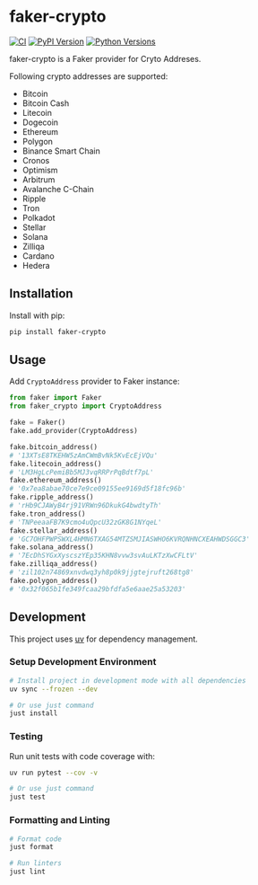 # faker-crypto

[![CI](https://github.com/karambir/faker-crypto/actions/workflows/ci.yml/badge.svg)](https://github.com/karambir/faker-crypto/actions/workflows/ci.yml)
[![PyPI Version](https://img.shields.io/pypi/v/faker-crypto.svg)](https://pypi.org/project/faker-crypto/)
[![Python Versions](https://img.shields.io/pypi/pyversions/faker-crypto.svg)](https://pypi.org/project/faker-crypto/)

faker-crypto is a Faker provider for Cryto Addreses.

Following crypto addresses are supported:

- Bitcoin
- Bitcoin Cash
- Litecoin
- Dogecoin
- Ethereum
- Polygon
- Binance Smart Chain
- Cronos
- Optimism
- Arbitrum
- Avalanche C-Chain
- Ripple
- Tron
- Polkadot
- Stellar
- Solana
- Zilliqa
- Cardano
- Hedera

## Installation

Install with pip:

```bash
pip install faker-crypto
```

## Usage

Add `CryptoAddress` provider to Faker instance:

```python
from faker import Faker
from faker_crypto import CryptoAddress

fake = Faker()
fake.add_provider(CryptoAddress)

fake.bitcoin_address()
# '13XTsE8TKEHW5zAmCWmBvNk5KvEcEjVQu'
fake.litecoin_address()
# 'LM3HgLcPemiBb5MJ3vqRRPrPqBdtf7pL'
fake.ethereum_address()
# '0x7ea8abae70ce7e9ce09155ee9169d5f18fc96b'
fake.ripple_address()
# 'rHb9CJAWyB4rj91VRWn96DkukG4bwdtyTh'
fake.tron_address()
# 'TNPeeaaFB7K9cmo4uQpcU32zGK8G1NYqeL'
fake.stellar_address()
# 'GC7OHFPWPSWXL4HMN6TXAG54MTZSMJIASWHO6KVRQNHNCXEAHWDSGGC3'
fake.solana_address()
# '7EcDhSYGxXyscszYEp35KHN8vvw3svAuLKTzXwCFLtV'
fake.zilliqa_address()
# 'zil102n74869xnvdwq3yh8p0k9jjgtejruft268tg8'
fake.polygon_address()
# '0x32f065b1fe349fcaa29bfdfa5e6aae25a53203'
```

## Development

This project uses [uv](https://github.com/astral-sh/uv) for dependency management.

### Setup Development Environment

```bash
# Install project in development mode with all dependencies
uv sync --frozen --dev

# Or use just command
just install
```

### Testing

Run unit tests with code coverage with:

```bash
uv run pytest --cov -v

# Or use just command
just test
```

### Formatting and Linting

```bash
# Format code
just format

# Run linters
just lint
```
